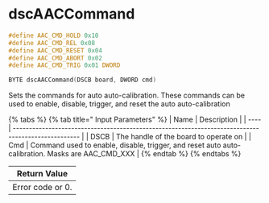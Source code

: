 # dscAACCommand

```c
#define AAC_CMD_HOLD 0x10
#define AAC_CMD_REL 0x08
#define AAC_CMD_RESET 0x04
#define AAC_CMD_ABORT 0x02
#define AAC_CMD_TRIG 0x01 DWORD

BYTE dscAACCommand(DSCB board, DWORD cmd)
```

Sets the commands for auto auto-calibration. These commands can be used to enable, disable, trigger, and reset the auto auto-calibration

{% tabs %}
{% tab title=" Input Parameters" %}
| Name | Description                                                                                        |
| ---- | -------------------------------------------------------------------------------------------------- |
| DSCB | The handle of the board to operate on                                                              |
| Cmd  | Command used to enable, disable, trigger, and reset auto auto-calibration. Masks are AAC\_CMD\_XXX |
{% endtab %}
{% endtabs %}

| Return Value     |
| ---------------- |
| Error code or 0. |
